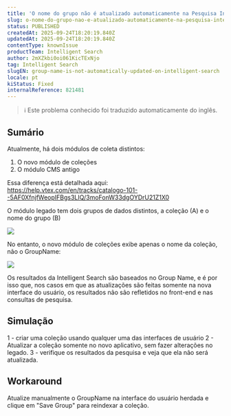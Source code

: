 ```yaml
---
title: 'O nome do grupo não é atualizado automaticamente na Pesquisa Inteligente'
slug: o-nome-do-grupo-nao-e-atualizado-automaticamente-na-pesquisa-inteligente
status: PUBLISHED
createdAt: 2025-09-24T18:20:19.840Z
updatedAt: 2025-09-24T18:20:19.840Z
contentType: knownIssue
productTeam: Intelligent Search
author: 2mXZkbi0oi061KicTExNjo
tag: Intelligent Search
slugEN: group-name-is-not-automatically-updated-on-intelligent-search
locale: pt
kiStatus: Fixed
internalReference: 821481
---
```


>ℹ️ Este problema conhecido foi traduzido automaticamente do inglês.

## Sumário


Atualmente, há dois módulos de coleta distintos:

1) O novo módulo de coleções
2) O módulo CMS antigo

Essa diferença está detalhada aqui: https://help.vtex.com/en/tracks/catalogo-101--5AF0XfnjfWeopIFBgs3LIQ/3moFonW33dgOYDrU21Z1X0

O módulo legado tem dois grupos de dados distintos, a coleção (A) e o nome do grupo (B)

 ![](https://vtexhelp.zendesk.com/attachments/token/Wb85umTatjLPwTTdZ53985WHt/?name=image.png)

No entanto, o novo módulo de coleções exibe apenas o nome da coleção, não o GroupName:

 ![](https://vtexhelp.zendesk.com/attachments/token/dXcYFigMd8BCKPCaF5wlvcUhZ/?name=image.png)

Os resultados da Intelligent Search são baseados no Group Name, e é por isso que, nos casos em que as atualizações são feitas somente na nova interface do usuário, os resultados não são refletidos no front-end e nas consultas de pesquisa.

## Simulação


1 - criar uma coleção usando qualquer uma das interfaces de usuário
2 - Atualizar a coleção somente no novo aplicativo, sem fazer alterações no legado.
3 - verifique os resultados da pesquisa e veja que ela não será atualizada.



## Workaround


Atualize manualmente o GroupName na interface do usuário herdada e clique em "Save Group" para reindexar a coleção.



